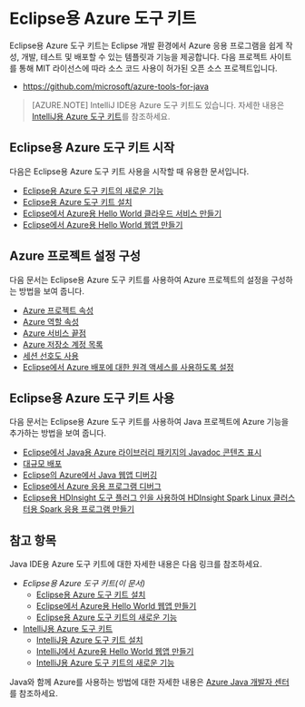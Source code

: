 <properties
	pageTitle="Eclipse용 Azure 도구 키트 | Microsoft Azure"
	description="Eclipse용 Azure 도구 키트에 대해 알아봅니다."
	services=""
	documentationCenter="java"
	authors="rmcmurray"
	manager="wpickett"
	editor=""/>

<tags
	ms.service="multiple"
	ms.workload="na"
	ms.tgt_pltfrm="multiple"
	ms.devlang="Java"
	ms.topic="article"
	ms.date="09/20/2016" 
	ms.author="robmcm;asirveda"/>

<!-- Legacy MSDN URL = https://msdn.microsoft.com/library/azure/hh694271.aspx -->

# Eclipse용 Azure 도구 키트

Eclipse용 Azure 도구 키트는 Eclipse 개발 환경에서 Azure 응용 프로그램을 쉽게 작성, 개발, 테스트 및 배포할 수 있는 템플릿과 기능을 제공합니다. 다음 프로젝트 사이트를 통해 MIT 라이선스에 따라 소스 코드 사용이 허가된 오픈 소스 프로젝트입니다.

* <https://github.com/microsoft/azure-tools-for-java>

> [AZURE.NOTE] IntelliJ IDE용 Azure 도구 키트도 있습니다. 자세한 내용은 [IntelliJ용 Azure 도구 키트]를 참조하세요.

## Eclipse용 Azure 도구 키트 시작

다음은 Eclipse용 Azure 도구 키트 사용을 시작할 때 유용한 문서입니다.

* [Eclipse용 Azure 도구 키트의 새로운 기능]
* [Eclipse용 Azure 도구 키트 설치]
* [Eclipse에서 Azure용 Hello World 클라우드 서비스 만들기]
* [Eclipse에서 Azure용 Hello World 웹앱 만들기]

## Azure 프로젝트 설정 구성

다음 문서는 Eclipse용 Azure 도구 키트를 사용하여 Azure 프로젝트의 설정을 구성하는 방법을 보여 줍니다.

* [Azure 프로젝트 속성]
* [Azure 역할 속성]
* [Azure 서비스 끝점]
* [Azure 저장소 계정 목록]
* [세션 선호도 사용]
* [Eclipse에서 Azure 배포에 대한 원격 액세스를 사용하도록 설정]

## Eclipse용 Azure 도구 키트 사용

다음 문서는 Eclipse용 Azure 도구 키트를 사용하여 Java 프로젝트에 Azure 기능을 추가하는 방법을 보여 줍니다.

* [Eclipse에서 Java용 Azure 라이브러리 패키지의 Javadoc 콘텐츠 표시]
* [대규모 배포]
* [Eclipse의 Azure에서 Java 웹앱 디버깅]
* [Eclipse에서 Azure 응용 프로그램 디버그]
* [Eclipse용 HDInsight 도구 플러그 인을 사용하여 HDInsight Spark Linux 클러스터용 Spark 응용 프로그램 만들기][HDInsight Tools Plugin for Eclipse]

## 참고 항목

Java IDE용 Azure 도구 키트에 대한 자세한 내용은 다음 링크를 참조하세요.

- *Eclipse용 Azure 도구 키트(이 문서)*
  - [Eclipse용 Azure 도구 키트 설치]
  - [Eclipse에서 Azure용 Hello World 웹앱 만들기]
  - [Eclipse용 Azure 도구 키트의 새로운 기능]
- [IntelliJ용 Azure 도구 키트]
  - [IntelliJ용 Azure 도구 키트 설치]
  - [IntelliJ에서 Azure용 Hello World 웹앱 만들기]
  - [IntelliJ용 Azure 도구 키트의 새로운 기능]

Java와 함께 Azure를 사용하는 방법에 대한 자세한 내용은 [Azure Java 개발자 센터]를 참조하세요.

<!-- URL List -->

[Azure Toolkit for Eclipse]: ./azure-toolkit-for-eclipse.md
[IntelliJ용 Azure 도구 키트]: ./azure-toolkit-for-intellij.md
[Eclipse에서 Azure용 Hello World 웹앱 만들기]: ./app-service-web/app-service-web-eclipse-create-hello-world-web-app.md
[IntelliJ에서 Azure용 Hello World 웹앱 만들기]: ./app-service-web/app-service-web-intellij-create-hello-world-web-app.md
[Eclipse용 Azure 도구 키트 설치]: ./azure-toolkit-for-eclipse-installation.md
[IntelliJ용 Azure 도구 키트 설치]: ./azure-toolkit-for-intellij-installation.md
[Eclipse용 Azure 도구 키트의 새로운 기능]: ./azure-toolkit-for-eclipse-whats-new.md
[IntelliJ용 Azure 도구 키트의 새로운 기능]: ./azure-toolkit-for-intellij-whats-new.md

[Azure Java 개발자 센터]: https://azure.microsoft.com/develop/java/

[Azure 프로젝트 속성]: ./azure-toolkit-for-eclipse-azure-project-properties.md
[Azure 역할 속성]: ./azure-toolkit-for-eclipse-azure-role-properties.md
[Azure 서비스 끝점]: ./azure-toolkit-for-eclipse-azure-service-endpoints.md
[Azure 저장소 계정 목록]: ./azure-toolkit-for-eclipse-azure-storage-account-list.md
[Eclipse에서 Azure용 Hello World 클라우드 서비스 만들기]: ./azure-toolkit-for-eclipse-creating-a-hello-world-application.md
[Eclipse에서 Azure 응용 프로그램 디버그]: ./azure-toolkit-for-eclipse-debugging-azure-applications.md
[Eclipse의 Azure에서 Java 웹앱 디버깅]: ./app-service-web/app-service-web-debug-java-web-app-in-eclipse.md
[대규모 배포]: ./azure-toolkit-for-eclipse-deploying-large-deployments.md
[Eclipse에서 Java용 Azure 라이브러리 패키지의 Javadoc 콘텐츠 표시]: ./azure-toolkit-for-eclipse-displaying-javadoc-content-for-azure-libraries.md
[Eclipse에서 Azure 배포에 대한 원격 액세스를 사용하도록 설정]: ./azure-toolkit-for-eclipse-enabling-remote-access-for-azure-deployments.md
[세션 선호도 사용]: ./azure-toolkit-for-eclipse-enable-session-affinity.md
[HDInsight Tools Plugin for Eclipse]: ./hdinsight/hdinsight-apache-spark-eclipse-tool-plugin.md
[How to Authenticate Web Users with Azure Access Control Service Using Eclipse]: ./active-directory/active-directory-java-authenticate-users-access-control-eclipse.md

<!-- [How to Maintain Session Data with Session Affinity]: http://go.microsoft.com/fwlink/?LinkID=699539 -->
<!-- [How to Use Co-located Caching]: http://go.microsoft.com/fwlink/?LinkID=699542 -->
<!-- [How to Use Dedicated Caching]: http://go.microsoft.com/fwlink/?LinkID=699543 -->
<!-- [How to Use JMS with AMQP 1.0 in Azure with Eclipse]: http://go.microsoft.com/fwlink/?LinkID=699544 -->
<!-- [How to Use SSL Offloading]: http://go.microsoft.com/fwlink/?LinkID=699545 -->
<!-- [SSL Offloading]: http://go.microsoft.com/fwlink/?LinkID=699549 -->
<!-- [Using the Azure Service Runtime Library in JSP]: http://go.microsoft.com/fwlink/?LinkID=699551 -->

<!---HONumber=AcomDC_0921_2016-->